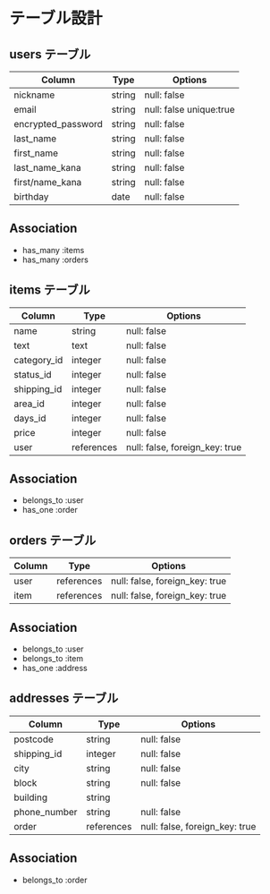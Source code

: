 # テーブル設計

## users テーブル

| Column             | Type        | Options                |
| -------------------|-------------| -----------------------|
| nickname           | string      | null: false            |
| email              | string      | null: false unique:true|
| encrypted_password | string      | null: false            |
| last_name          | string      | null: false            |
| first_name         | string      | null: false            |
| last_name_kana     | string      | null: false            |
| first/name_kana    | string      | null: false            |
| birthday           | date        | null: false            |

## Association

- has_many :items
- has_many :orders

## items テーブル

| Column      | Type       | Options                        |
| ------------| -----------| -------------------------------|
| name        | string     | null: false                    |
| text        | text       | null: false                    |
| category_id | integer    | null: false                    |
| status_id   | integer    | null: false                    |
| shipping_id | integer    | null: false                    |
| area_id     | integer    | null: false                    |
| days_id     | integer    | null: false                    |
| price       | integer    | null: false                    |
| user        | references | null: false, foreign_key: true |

## Association

- belongs_to :user
- has_one :order

## orders テーブル

| Column     | Type       | Options                        |
| -----------| -----------| -------------------------------|
| user       | references | null: false, foreign_key: true |
| item       | references | null: false, foreign_key: true |

## Association

- belongs_to :user
- belongs_to :item
- has_one :address

## addresses テーブル

| Column        | Type       | Options                        |
| --------------| -----------| -------------------------------|
| postcode      | string     | null: false                    |
| shipping_id   | integer    | null: false                    |
| city          | string     | null: false                    |
| block         | string     | null: false                    |
| building      | string     |                                |
| phone_number  | string     | null: false                    |
| order         | references | null: false, foreign_key: true |

## Association

- belongs_to :order